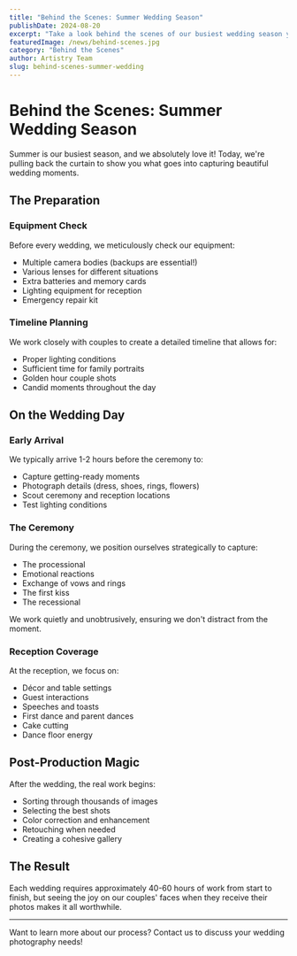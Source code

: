 ```yaml
---
title: "Behind the Scenes: Summer Wedding Season"
publishDate: 2024-08-20
excerpt: "Take a look behind the scenes of our busiest wedding season yet. See how we prepare and what goes into creating magical moments."
featuredImage: /news/behind-scenes.jpg
category: "Behind the Scenes"
author: Artistry Team
slug: behind-scenes-summer-wedding
---
```


# Behind the Scenes: Summer Wedding Season

Summer is our busiest season, and we absolutely love it! Today, we're pulling back the curtain to show you what goes into capturing beautiful wedding moments.

## The Preparation

### Equipment Check

Before every wedding, we meticulously check our equipment:
- Multiple camera bodies (backups are essential!)
- Various lenses for different situations
- Extra batteries and memory cards
- Lighting equipment for reception
- Emergency repair kit

### Timeline Planning

We work closely with couples to create a detailed timeline that allows for:
- Proper lighting conditions
- Sufficient time for family portraits
- Golden hour couple shots
- Candid moments throughout the day

## On the Wedding Day

### Early Arrival

We typically arrive 1-2 hours before the ceremony to:
- Capture getting-ready moments
- Photograph details (dress, shoes, rings, flowers)
- Scout ceremony and reception locations
- Test lighting conditions

### The Ceremony

During the ceremony, we position ourselves strategically to capture:
- The processional
- Emotional reactions
- Exchange of vows and rings
- The first kiss
- The recessional

We work quietly and unobtrusively, ensuring we don't distract from the moment.

### Reception Coverage

At the reception, we focus on:
- Décor and table settings
- Guest interactions
- Speeches and toasts
- First dance and parent dances
- Cake cutting
- Dance floor energy

## Post-Production Magic

After the wedding, the real work begins:
- Sorting through thousands of images
- Selecting the best shots
- Color correction and enhancement
- Retouching when needed
- Creating a cohesive gallery

## The Result

Each wedding requires approximately 40-60 hours of work from start to finish, but seeing the joy on our couples' faces when they receive their photos makes it all worthwhile.

---

Want to learn more about our process? Contact us to discuss your wedding photography needs!
